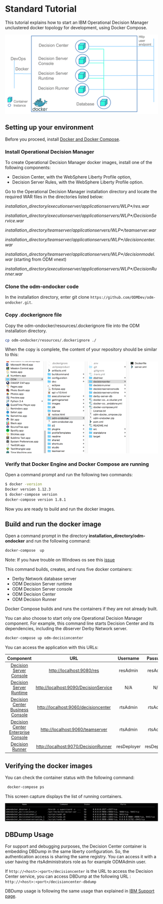 # Standard Tutorial

This tutorial explains how to start an IBM Operational Decision Manager unclustered docker topology for development, using Docker Compose.


![Flow](images/Fig1.png)



## Setting up your environment
Before you proceed, install [Docker and Docker Compose](https://docs.docker.com/compose/#installation-and-set-up).

### Install Operational Decision Manager
To create Operational Decision Manager docker images, install one of the following components:
* Decision Center, with the WebSphere Liberty Profile option,
* Decision Server Rules, with the WebSphere Liberty Profile option.

Go to the Operational Decision Manager installation directory and locate the required WAR files in the directories listed below:

_installation_directory/executionserver/applicationservers/WLP*/res.war_

_installation_directory/executionserver/applicationservers/WLP*/DecisionService.war_

_installation_directory/teamserver/applicationservers/WLP*/teamserver.war_

_installation_directory/teamserver/applicationservers/WLP*/decisioncenter.war_

_installation_directory/teamserver/applicationservers/WLP*/decisionmodel.war_ (starting from ODM vnext)

_installation_directory/executionserver/applicationservers/WLP*/DecisionRunner.war_

### Clone the odm-ondocker code

In the installation directory, enter git clone `https://github.com/ODMDev/odm-ondocker.git`.

### Copy .dockerignore file

Copy the odm-ondocker/resources/.dockerignore file into the ODM installation directory.

```bash
cp odm-ondocker/resources/.dockerignore ./
```

When the copy is complete, the content of your repository should be similar to this:

![Flow](images/Fig2.png)
### Verify that Docker Engine and Docker Compose are running

Open a command prompt and run the following two commands:

```bash
$ docker -version
Docker version 1.12.3
$ docker-compose version
docker-compose version 1.8.1
```

Now you are ready to build and run the docker images.

## Build and run the docker image
Open a command prompt in the directory **installation_directory/odm-ondocker** and run the following command:

```bash
docker-compose  up
```

Note: If you have trouble on Windows os see this [issue](https://github.com/ODMDev/odm-ondocker/issues/100)

This command builds, creates, and runs five docker containers:

* Derby Network database server
* ODM Decision Server runtime
* ODM Decision Server console
* ODM Decision Center
* ODM Decision Runner

Docker Compose builds and runs the containers if they are not already built.

You can also choose to start only one Operational Decision Manager component. For example, this command line starts Decision Center and its dependencies, including the dbserver Derby Network server.

```bash
docker-compose up odm-decisioncenter
```

You can access the application with this URLs:

|Component|URL|Username|Password|
|:-----:|:-----:|:-----:|:-----:|
| [Decision Server Console](http://localhost:9080/res) | <http://localhost:9080/res> |resAdmin|resAdmin|
| [Decision Server Runtime](http://localhost:9090/DecisionService) |<http://localhost:9090/DecisionService> |N/A|N/A|
| [Decision Center Business Console]( http://localhost:9060/decisioncenter) |  <http://localhost:9060/decisioncenter> |rtsAdmin|rtsAdmin|
| [Decision Center Enterprise Console]( http://localhost:9060/teamserver) |  <http://localhost:9060/teamserver> |rtsAdmin|rtsAdmin|
| [Decision Runner]( http://localhost:9070/DecisionRunner) |  <http://localhost:9070/DecisionRunner> |resDeployer|resDeployer|


## Verifying the docker images

You can check the container status with the following command:
```bash
 docker-compose ps
```
 This screen capture displays the list of running containers.

![Flow](images/StandardFig02.png)

## DBDump Usage

For support and debugging purposes, the Decision Center container is embedding DBDump in the same liberty configuration. So, the authentication access is sharing the same registry. You can access it with a user having the rtsAdministrators role as for example ODMAdmin user.

If `http://<host>:<port>/decisioncenter` is the URL to access the Decision Center service, you can access DBDump at the following URL : `http://<host>:<port>/decisioncenter-dbdump`

DBDump usage is following the same usage than explained in [IBM Support page](https://www.ibm.com/support/pages/decision-center-database-export-utility).
